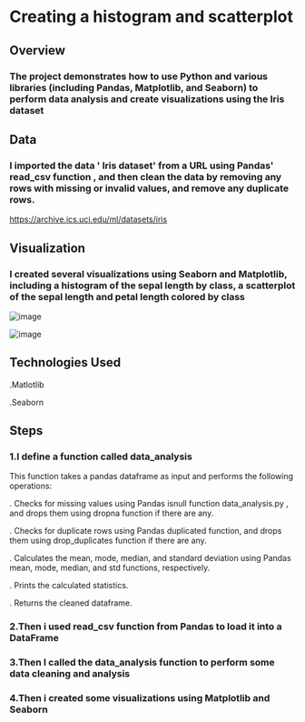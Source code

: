 # Creating a histogram and scatterplot
## Overview
### The project demonstrates how to use Python and various libraries (including Pandas, Matplotlib, and Seaborn) to perform data analysis and create visualizations using the Iris dataset
## Data
### I imported the data ' Iris dataset' from a URL using Pandas' read_csv function , and then clean the data by removing any rows with missing or invalid values, and remove any duplicate rows.
https://archive.ics.uci.edu/ml/datasets/iris
## Visualization
### I created several visualizations using Seaborn and Matplotlib, including a histogram of the sepal length by class, a scatterplot of the sepal length and petal length colored by class

![image](https://user-images.githubusercontent.com/122539722/231402756-eabd6b59-e028-4e56-842a-c715736ba698.png)


![image](https://user-images.githubusercontent.com/122539722/231403198-173a3015-5efa-4207-bf0a-6ea159561f3d.png)

## Technologies Used
 
  .Matlotlib
  
  .Seaborn
## Steps
### 1.I define a function called data_analysis

This function takes a pandas dataframe as input and performs the following operations:

. Checks for missing values using Pandas isnull function data_analysis.py , and drops them using dropna function if there are any.

. Checks for duplicate rows using Pandas duplicated function, and drops them using drop_duplicates function if there are any.

. Calculates the mean, mode, median, and standard deviation using Pandas mean, mode, median, and std functions, respectively.

. Prints the calculated statistics.

. Returns the cleaned dataframe.

### 2.Then i used read_csv function from Pandas to load it into a DataFrame

### 3.Then I called the data_analysis function to perform some data cleaning and analysis

### 4.Then i created  some visualizations using Matplotlib and Seaborn
